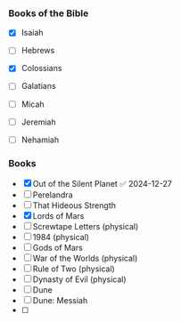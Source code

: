 ### Books of the Bible

- [x] Isaiah
- [ ] Hebrews
- [x] Colossians
- [ ] Galatians
- [ ] Micah
- [ ] Jeremiah
- [ ] Nehamiah


### Books

- [x] Out of the Silent Planet ✅ 2024-12-27
- [ ] Perelandra
- [ ] That Hideous Strength
- [x] Lords of Mars
- [ ] Screwtape Letters (physical)
- [ ] 1984 (physical)
- [ ] Gods of Mars
- [ ] War of the Worlds (physical)
- [ ] Rule of Two (physical)
- [ ] Dynasty of Evil (physical)
- [ ] Dune
- [ ] Dune: Messiah
- [ ] 